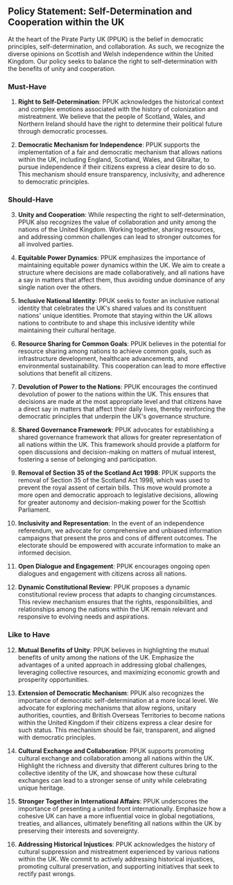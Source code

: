 ## Policy Statement: Self-Determination and Cooperation within the UK

At the heart of the Pirate Party UK (PPUK) is the belief in democratic principles, self-determination, and collaboration. As such, we recognize the diverse opinions on Scottish and Welsh independence within the United Kingdom. Our policy seeks to balance the right to self-determination with the benefits of unity and cooperation.

### Must-Have

1. **Right to Self-Determination**: PPUK acknowledges the historical context and complex emotions associated with the history of colonization and mistreatment. We believe that the people of Scotland, Wales, and Northern Ireland should have the right to determine their political future through democratic processes.

2. **Democratic Mechanism for Independence**: PPUK supports the implementation of a fair and democratic mechanism that allows nations within the UK, including England, Scotland, Wales, and Gibraltar, to pursue independence if their citizens express a clear desire to do so. This mechanism should ensure transparency, inclusivity, and adherence to democratic principles.

### Should-Have

3. **Unity and Cooperation**: While respecting the right to self-determination, PPUK also recognizes the value of collaboration and unity among the nations of the United Kingdom. Working together, sharing resources, and addressing common challenges can lead to stronger outcomes for all involved parties.

5. **Equitable Power Dynamics**: PPUK emphasizes the importance of maintaining equitable power dynamics within the UK. We aim to create a structure where decisions are made collaboratively, and all nations have a say in matters that affect them, thus avoiding undue dominance of any single nation over the others.

6. **Inclusive National Identity**: PPUK seeks to foster an inclusive national identity that celebrates the UK's shared values and its constituent nations' unique identities. Promote that staying within the UK allows nations to contribute to and shape this inclusive identity while maintaining their cultural heritage.

7. **Resource Sharing for Common Goals**: PPUK believes in the potential for resource sharing among nations to achieve common goals, such as infrastructure development, healthcare advancements, and environmental sustainability. This cooperation can lead to more effective solutions that benefit all citizens.

8. **Devolution of Power to the Nations**: PPUK encourages the continued devolution of power to the nations within the UK. This ensures that decisions are made at the most appropriate level and that citizens have a direct say in matters that affect their daily lives, thereby reinforcing the democratic principles that underpin the UK's governance structure.

10. **Shared Governance Framework**: PPUK advocates for establishing a shared governance framework that allows for greater representation of all nations within the UK. This framework should provide a platform for open discussions and decision-making on matters of mutual interest, fostering a sense of belonging and participation.

11. **Removal of Section 35 of the Scotland Act 1998**: PPUK supports the removal of Section 35 of the Scotland Act 1998, which was used to prevent the royal assent of certain bills. This move would promote a more open and democratic approach to legislative decisions, allowing for greater autonomy and decision-making power for the Scottish Parliament.

16. **Inclusivity and Representation**: In the event of an independence referendum, we advocate for comprehensive and unbiased information campaigns that present the pros and cons of different outcomes. The electorate should be empowered with accurate information to make an informed decision.

16. **Open Dialogue and Engagement**: PPUK encourages ongoing open dialogues and engagement with citizens across all nations. 

17. **Dynamic Constitutional Review**: PPUK proposes a dynamic constitutional review process that adapts to changing circumstances. This review mechanism ensures that the rights, responsibilities, and relationships among the nations within the UK remain relevant and responsive to evolving needs and aspirations.

### Like to Have

12. **Mutual Benefits of Unity**: PPUK believes in highlighting the mutual benefits of unity among the nations of the UK. Emphasize the advantages of a united approach in addressing global challenges, leveraging collective resources, and maximizing economic growth and prosperity opportunities.

13. **Extension of Democratic Mechanism**: PPUK also recognizes the importance of democratic self-determination at a more local level. We advocate for exploring mechanisms that allow regions, unitary authorities, counties, and British Overseas Territories to become nations within the United Kingdom if their citizens express a clear desire for such status. This mechanism should be fair, transparent, and aligned with democratic principles.


14. **Cultural Exchange and Collaboration**: PPUK supports promoting cultural exchange and collaboration among all nations within the UK. Highlight the richness and diversity that different cultures bring to the collective identity of the UK, and showcase how these cultural exchanges can lead to a stronger sense of unity while celebrating unique heritage.

15. **Stronger Together in International Affairs**: PPUK underscores the importance of presenting a united front internationally. Emphasize how a cohesive UK can have a more influential voice in global negotiations, treaties, and alliances, ultimately benefiting all nations within the UK by preserving their interests and sovereignty.


18. **Addressing Historical Injustices**: PPUK acknowledges the history of cultural suppression and mistreatment experienced by various nations within the UK. We commit to actively addressing historical injustices, promoting cultural preservation, and supporting initiatives that seek to rectify past wrongs. 
